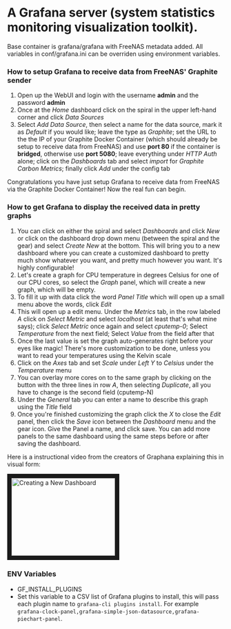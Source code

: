 # A Grafana server (system statistics monitoring visualization toolkit).

Base container is grafana/grafana with FreeNAS metadata added. All variables in conf/grafana.ini can be overriden using environment variables.

### How to setup Grafana to receive data from FreeNAS' Graphite sender

1. Open up the WebUI and login with the username **admin** and the password **admin**
2. Once at the _Home_ dashboard click on the spiral in the upper left-hand corner and click _Data Sources_
3. Select _Add Data Source_, then select a name for the data source, mark it as _Default_ if you would like; leave the type as _Graphite_; set the URL to the the IP of your Graphite Docker Container (which should already be setup to receive data from FreeNAS) and use **port 80** if the container is **bridged**, otherwise use **port 5080**; leave everything under _HTTP Auth_ alone; click on the _Dashboards_ tab and select _import_ for _Graphite Carbon Metrics_; finally click _Add_ under the config tab

Congratulations you have just setup Grafana to receive data from FreeNAS via the Graphite Docker Container! Now the real fun can begin.

### How to get Grafana to display the received data in pretty graphs

1. You can click on either the spiral and select _Dashboards_ and click _New_ or click on the dashboard drop down menu (between the spiral and the gear) and select _Create New_ at the bottom. This will bring you to a new dashboard where you can create a customized dashboard to pretty much show whatever you want, and pretty much however you want. It's highly configurable!
2. Let's create a graph for CPU temperature in degrees Celsius for one of our CPU cores, so select the _Graph_ panel, which will create a new graph, which will be empty.
3. To fill it up with data click the word _Panel Title_ which will open up a small menu above the words, click _Edit_
4. This will open up a edit menu. Under the _Metrics_ tab, in the row labeled _A_ click on _Select Metric_ and select _localhost_ (at least that's what mine says); click _Select Metric_ once again and select _cputemp-0_; Select _Temperature_ from the next field; Select _Value_ from the field after that
5. Once the last value is set the graph auto-generates right before your eyes like magic! There's more customization to be done, unless you want to read your temperatures using the Kelvin scale
6. Click on the _Axes_ tab and set _Scale_ under _Left Y_ to _Celsius_ under the _Temperature_ menu
7. You can overlay more cores on to the same graph by clicking on the button with the three lines in row _A_, then selecting _Duplicate_, all you have to change is the second field (cputemp-N)
8. Under the _General_ tab you can enter a name to describe this graph using the _Title_ field
9. Once you're finished customizing the graph click the _X_ to close the _Edit_ panel, then click the _Save_ icon between the _Dashboard_ menu and the gear icon. Give the Panel a name, and click save. You can add more panels to the same dashboard using the same steps before or after saving the dashboard.

Here is a instructional video from the creators of Graphana explaining this in visual form:

<a href="http://www.youtube.com/watch?feature=player_embedded&v=sKNZMtoSHN4
" target="_blank"><img src="http://img.youtube.com/vi/sKNZMtoSHN4/0.jpg" 
alt="Creating a New Dashboard" width="240" height="180" border="10" /></a>

### ENV Variables
* GF_INSTALL_PLUGINS 
 * Set this variable to a CSV list of Grafana plugins to install, this will pass each plugin name to `grafana-cli plugins install`. For example `grafana-clock-panel,grafana-simple-json-datasource,grafana-piechart-panel`. 
